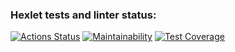 ### Hexlet tests and linter status:
[![Actions Status](https://github.com/michaeldobosh/frontend-project-11/workflows/hexlet-check/badge.svg)](https://github.com/michaeldobosh/frontend-project-11/actions)
[![Maintainability](https://api.codeclimate.com/v1/badges/8e35d789be7cf1a5c8dc/maintainability)](https://codeclimate.com/github/michaeldobosh/frontend-project-11/maintainability)
[![Test Coverage](https://api.codeclimate.com/v1/badges/8e35d789be7cf1a5c8dc/test_coverage)](https://codeclimate.com/github/michaeldobosh/frontend-project-11/test_coverage)